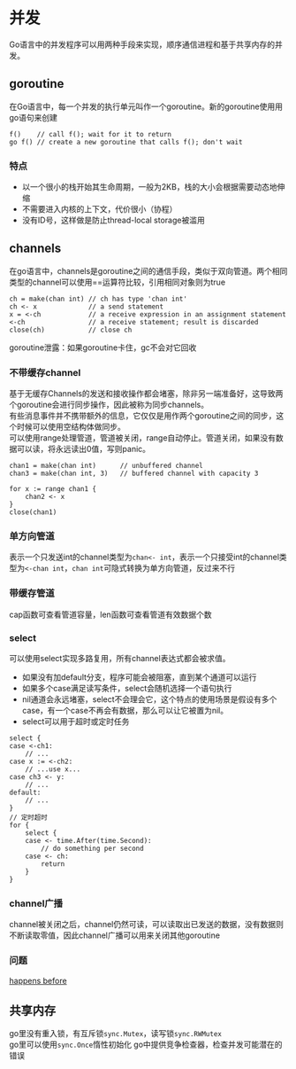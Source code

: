 # 并发
Go语言中的并发程序可以用两种手段来实现，顺序通信进程和基于共享内存的并发。  

## goroutine
在Go语言中，每一个并发的执行单元叫作一个goroutine。新的goroutine使用用go语句来创建
```
f()    // call f(); wait for it to return
go f() // create a new goroutine that calls f(); don't wait
```
### 特点
- 以一个很小的栈开始其生命周期，一般为2KB，栈的大小会根据需要动态地伸缩
- 不需要进入内核的上下文，代价很小（协程）
- 没有ID号，这样做是防止thread-local storage被滥用

## channels
在go语言中，channels是goroutine之间的通信手段，类似于双向管道。两个相同类型的channel可以使用==运算符比较，引用相同对象则为true
```
ch = make(chan int) // ch has type 'chan int'
ch <- x             // a send statement
x = <-ch            // a receive expression in an assignment statement
<-ch                // a receive statement; result is discarded
close(ch)           // close ch
```
goroutine泄露：如果goroutine卡住，gc不会对它回收

### 不带缓存channel
基于无缓存Channels的发送和接收操作都会堵塞，除非另一端准备好，这导致两个goroutine会进行同步操作，因此被称为同步channels。  
有些消息事件并不携带额外的信息，它仅仅是用作两个goroutine之间的同步，这个时候可以使用空结构体做同步。  
可以使用range处理管道，管道被关闭，range自动停止。管道关闭，如果没有数据可以读，将永远读出0值，写则panic。
```
chan1 = make(chan int)      // unbuffered channel
chan3 = make(chan int, 3)   // buffered channel with capacity 3

for x := range chan1 {
    chan2 <- x
}
close(chan1)
```

### 单方向管道
表示一个只发送int的channel类型为```chan<- int```，表示一个只接受int的channel类型为```<-chan int```，```chan int```可隐式转换为单方向管道，反过来不行

### 带缓存管道
cap函数可查看管道容量，len函数可查看管道有效数据个数

### select
可以使用select实现多路复用，所有channel表达式都会被求值。
- 如果没有加default分支，程序可能会被阻塞，直到某个通道可以运行
- 如果多个case满足读写条件，select会随机选择一个语句执行
- nil通道会永远堵塞，select不会理会它，这个特点的使用场景是假设有多个case，有一个case不再会有数据，那么可以让它被置为nil。
- select可以用于超时或定时任务
```
select {
case <-ch1:
    // ...
case x := <-ch2:
    // ...use x...
case ch3 <- y:
    // ...
default:
    // ...
}
// 定时超时
for {
	select {
	case <- time.After(time.Second):
	    // do something per second
	case <- ch:
		return	
	}
}
```

### channel广播
channel被关闭之后，channel仍然可读，可以读取出已发送的数据，没有数据则不断读取零值，因此channel广播可以用来关闭其他goroutine

### 问题
[happens before](https://www.liuvv.com/p/6196d525.html)

## 共享内存
go里没有重入锁，有互斥锁```sync.Mutex```，读写锁```sync.RWMutex```  
go里可以使用```sync.Once```惰性初始化
go中提供竞争检查器，检查并发可能潜在的错误